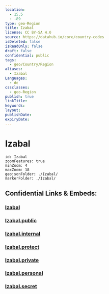 ```yaml
---
location:
  - 15.5
  - -89
type: geo-Region
title: Izabal
license: CC BY-SA 4.0
source: https://datahub.io/core/country-codes
isDeleted: false
isReadOnly: false
draft: false
confidential: public
tags:
  - geo/Country/Region
aliases:
  - Izabal
Languages:
  - de
cssclasses:
  - geo-Region
publish: true
linkTitle:
keywords:
layout:
publishDate:
expiryDate:
---
```


# Izabal

```leaflet
id: Izabal
zoomFeatures: true 
minZoom: 4 
maxZoom: 18
geojsonFolder: ./Izabal/
markerFolder: ./Izabal/
```


## Confidential Links & Embeds: 

### [Izabal](/_Standards/Earth/Continent/America~Central/Guatemala/Departments~Guatemala/Izabal.md) 

### [Izabal.public](/_public/Earth/Continent/America~Central/Guatemala/Departments~Guatemala/Izabal.public.md) 

### [Izabal.internal](/_internal/Earth/Continent/America~Central/Guatemala/Departments~Guatemala/Izabal.internal.md) 

### [Izabal.protect](/_protect/Earth/Continent/America~Central/Guatemala/Departments~Guatemala/Izabal.protect.md) 

### [Izabal.private](/_private/Earth/Continent/America~Central/Guatemala/Departments~Guatemala/Izabal.private.md) 

### [Izabal.personal](/_personal/Earth/Continent/America~Central/Guatemala/Departments~Guatemala/Izabal.personal.md) 

### [Izabal.secret](/_secret/Earth/Continent/America~Central/Guatemala/Departments~Guatemala/Izabal.secret.md)

